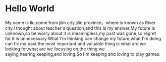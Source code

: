 # Hello World

My name is liu,come from jilin city,jilin province，where is known as River city.I thought about teacher's question,and this is my answer.My future is unknown,so be worry about it is meaningless,my past was gone,so regret for it is unnecessary.What I'm thinking can change my future,what I'm doing can fix my past,the most important and valuable thing is what are we looking for,what are we focusing on,the thing we saying,hearing,keeping,and loving.So I'm keeping and loving to play games.

